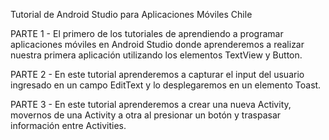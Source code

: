 Tutorial de Android Studio para Aplicaciones Móviles Chile

PARTE 1 - El primero de los tutoriales de aprendiendo a programar aplicaciones móviles en Android Studio donde aprenderemos a realizar nuestra primera aplicación utilizando los elementos TextView y Button.

PARTE 2 - En este tutorial aprenderemos a capturar el input del usuario ingresado en un campo EditText y lo desplegaremos en un elemento Toast.

PARTE 3 - En este tutorial aprenderemos a crear una nueva Activity, movernos de una Activity a otra al presionar un botón y traspasar información entre Activities.